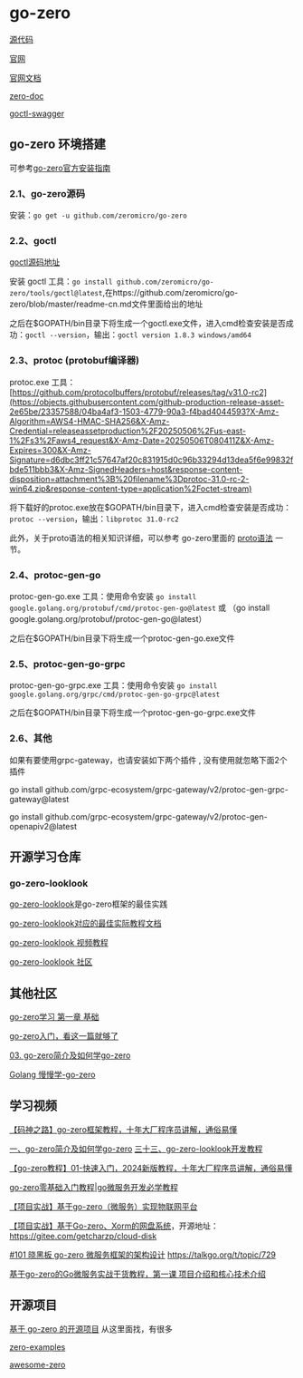 
# go-zero

[源代码](https://github.com/zeromicro/go-zero.git)

[官网](https://go-zero.dev/)

[官网文档](https://go-zero.dev/docs/concepts/overview)

[zero-doc](https://github.com/zeromicro/zero-doc.git)

[goctl-swagger](https://github.com/zeromicro/goctl-swagger.git)


## go-zero 环境搭建

可参考[go-zero官方安装指南](https://go-zero.dev/docs/tasks)

### 2.1、go-zero源码
安装：```go get -u github.com/zeromicro/go-zero```


### 2.2、goctl

[goctl源码地址](https://github.com/zeromicro/go-zero/tree/master/tools/goctl)

安装 goctl 工具：```go install github.com/zeromicro/go-zero/tools/goctl@latest```,在https://github.com/zeromicro/go-zero/blob/master/readme-cn.md文件里面给出的地址


之后在$GOPATH/bin目录下将生成一个goctl.exe文件，进入cmd检查安装是否成功：`goctl --version`，输出：`goctl version 1.8.3 windows/amd64`

### 2.3、protoc (protobuf编译器)

protoc.exe 工具：[https://github.com/protocolbuffers/protobuf/releases/tag/v31.0-rc2](https://objects.githubusercontent.com/github-production-release-asset-2e65be/23357588/04ba4af3-1503-4779-90a3-f4bad4044593?X-Amz-Algorithm=AWS4-HMAC-SHA256&X-Amz-Credential=releaseassetproduction%2F20250506%2Fus-east-1%2Fs3%2Faws4_request&X-Amz-Date=20250506T080411Z&X-Amz-Expires=300&X-Amz-Signature=d6dbc3ff21c57647af20c831915d0c96b33294d13dea5f6e99832fbde511bbb3&X-Amz-SignedHeaders=host&response-content-disposition=attachment%3B%20filename%3Dprotoc-31.0-rc-2-win64.zip&response-content-type=application%2Foctet-stream)

将下载好的protoc.exe放在$GOPATH/bin目录下，进入cmd检查安装是否成功：`protoc --version`，输出：`libprotoc 31.0-rc2`

此外，关于proto语法的相关知识详细，可以参考 go-zero里面的 [proto语法](https://go-zero.dev/docs/tasks/dsl/proto) 一节。

### 2.4、protoc-gen-go

protoc-gen-go.exe 工具：使用命令安装 ```go install google.golang.org/protobuf/cmd/protoc-gen-go@latest``` 或 （go install google.golang.org/protobuf/protoc-gen-go@latest）

之后在$GOPATH/bin目录下将生成一个protoc-gen-go.exe文件


### 2.5、protoc-gen-go-grpc

protoc-gen-go-grpc.exe 工具：使用命令安装 ```go install google.golang.org/grpc/cmd/protoc-gen-go-grpc@latest```

之后在$GOPATH/bin目录下将生成一个protoc-gen-go-grpc.exe文件


### 2.6、其他

如果有要使用grpc-gateway，也请安装如下两个插件 , 没有使用就忽略下面2个插件

go install github.com/grpc-ecosystem/grpc-gateway/v2/protoc-gen-grpc-gateway@latest

go install github.com/grpc-ecosystem/grpc-gateway/v2/protoc-gen-openapiv2@latest


## 开源学习仓库

### go-zero-looklook


[go-zero-looklook](https://github.com/Mikaelemmmm/go-zero-looklook.git)是go-zero框架的最佳实践

[go-zero-looklook对应的最佳实际教程文档](https://github.com/Mikaelemmmm/go-zero-looklook/tree/main/doc/chinese)

[go-zero-looklook 视频教程](https://www.bilibili.com/video/BV1P3411p79J)

[go-zero-looklook 社区](https://www.dongaigc.com/p/Mikaelemmmm/go-zero-looklook)



## 其他社区 

[go-zero学习 第一章 基础](https://blog.csdn.net/Mr_XiMu/article/details/131294294)

[go-zero入门，看这一篇就够了](https://juejin.cn/post/7225565801791799354)


[03. go-zero简介及如何学go-zero](https://www.cnblogs.com/haima/p/16057786.html)

[Golang 慢慢学-go-zero](https://haimait.top/docs/golang/go-zero)

[]()



## 学习视频 

[【码神之路】go-zero框架教程，十年大厂程序员讲解，通俗易懂](https://www.bilibili.com/video/BV1Fg4y1W7Na/)


[一、go-zero简介及如何学go-zero](https://www.bilibili.com/video/BV1LS4y1U72n/)
[三十三、go-zero-looklook开发教程](https://www.bilibili.com/list/389552232?sid=2122723&oid=214031571&bvid=BV1Ea411J7nj)


[【go-zero教程】01-快速入门，2024新版教程，十年大厂程序员讲解，通俗易懂](https://www.bilibili.com/video/BV1vRxzefExM/)

[go-zero零基础入门教程|go微服务开发必学教程](https://www.bilibili.com/video/BV1kM411X7Cp/)

[【项目实战】基于go-zero（微服务）实现物联网平台](https://www.bilibili.com/video/BV13G4y1R71m/)



[【项目实战】基于Go-zero、Xorm的网盘系统](https://www.bilibili.com/video/BV1cr4y1s7H4/)，开源地址：https://gitee.com/getcharzp/cloud-disk

[#101 晓黑板 go-zero 微服务框架的架构设计](https://www.bilibili.com/video/BV1rD4y127PD/)  https://talkgo.org/t/topic/729

[基于go-zero的Go微服务实战干货教程，第一课 项目介绍和核心技术介绍](https://www.bilibili.com/video/BV1op4y177iS/)

[]()

[]()



## 开源项目

[基于 go-zero 的开源项目](https://github.com/zeromicro/go-zero/issues/653) 从这里面找，有很多


[zero-examples](https://github.com/zeromicro/zero-examples)

[awesome-zero](https://github.com/zeromicro/awesome-zero)


